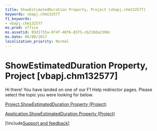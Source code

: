 ```yaml
---
title: ShowEstimatedDuration Property, Project [vbapj.chm132577]
keywords: vbapj.chm132577
f1_keywords:
- vbapj.chm132577
ms.prod: office
ms.assetid: 03d1735a-8f4f-48f6-8375-cb218da2390c
ms.date: 06/08/2017
localization_priority: Normal
---
```



# ShowEstimatedDuration Property, Project [vbapj.chm132577]

Hi there! You have landed on one of our F1 Help redirector pages. Please select the topic you were looking for below.

[Project.ShowEstimatedDuration Property (Project)](https://msdn.microsoft.com/library/2b47a13b-2c31-eaed-1bb4-3023a6246c27%28Office.15%29.aspx)

[Application.ShowEstimatedDuration Property (Project)](https://msdn.microsoft.com/library/c32670b7-a2e8-a46b-f91d-88b20749fa46%28Office.15%29.aspx)

[!include[Support and feedback](~/includes/feedback-boilerplate.md)]